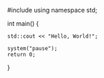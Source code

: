 #include <iostream>
using namespace std;

int main() {

    std::cout << "Hello, World!";
    
    system("pause");
    return 0;
}

